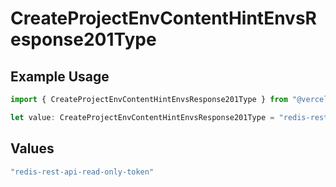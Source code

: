 # CreateProjectEnvContentHintEnvsResponse201Type

## Example Usage

```typescript
import { CreateProjectEnvContentHintEnvsResponse201Type } from "@vercel/sdk/models/operations";

let value: CreateProjectEnvContentHintEnvsResponse201Type = "redis-rest-api-read-only-token";
```

## Values

```typescript
"redis-rest-api-read-only-token"
```